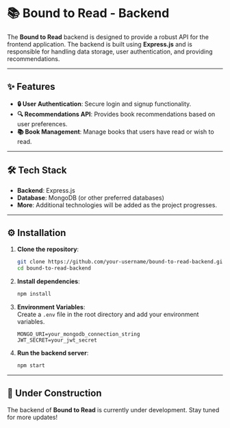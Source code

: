 # 📚 Bound to Read - Backend

The **Bound to Read** backend is designed to provide a robust API for the frontend application. The backend is built using **Express.js** and is responsible for handling data storage, user authentication, and providing recommendations.

---

## ✨ Features

- **🔒 User Authentication**: Secure login and signup functionality.
- **🔍 Recommendations API**: Provides book recommendations based on user preferences.
- **📚 Book Management**: Manage books that users have read or wish to read.

---

## 🛠 Tech Stack

- **Backend**: Express.js
- **Database**: MongoDB (or other preferred databases)
- **More**: Additional technologies will be added as the project progresses.

---

## ⚙️ Installation

1. **Clone the repository**:

   ```bash
   git clone https://github.com/your-username/bound-to-read-backend.git
   cd bound-to-read-backend
   ```

2. **Install dependencies**:

   ```bash
   npm install
   ```

3. **Environment Variables**:  
   Create a `.env` file in the root directory and add your environment variables.

   ```env
   MONGO_URI=your_mongodb_connection_string
   JWT_SECRET=your_jwt_secret
   ```

4. **Run the backend server**:

   ```bash
   npm start
   ```

---

## 🚧 Under Construction

The backend of **Bound to Read** is currently under development. Stay tuned for more updates!